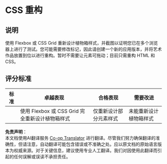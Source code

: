 <!--
CO_OP_TRANSLATOR_METADATA:
{
  "original_hash": "9d4d75af51aaccfe9af778f792c62919",
  "translation_date": "2025-08-23T22:35:13+00:00",
  "source_file": "3-terrarium/2-intro-to-css/assignment.md",
  "language_code": "zh"
}
-->
# CSS 重构

## 说明

使用 Flexbox 或 CSS Grid 重新设计植物箱样式，并截图以证明您已在多个浏览器上进行了测试。您可能需要修改标记，因此请创建一个新的应用版本，并将艺术作品放置到位以进行重构。暂时不需要让元素可拖动；目前只需重构 HTML 和 CSS。

## 评分标准

| 标准     | 卓越表现                                                         | 合格表现                      | 需要改进                            |
| -------- | ----------------------------------------------------------------- | ----------------------------- | ------------------------------------ |
|          | 使用 Flexbox 或 CSS Grid 完全重新设计植物箱样式                   | 仅重新设计部分元素样式        | 未能重新设计植物箱样式              |

**免责声明**：  
本文档使用AI翻译服务 [Co-op Translator](https://github.com/Azure/co-op-translator) 进行翻译。尽管我们努力确保翻译的准确性，但请注意，自动翻译可能包含错误或不准确之处。应以原文档的原始语言版本为权威来源。对于关键信息，建议使用专业人工翻译。我们对因使用此翻译而引起的任何误解或误读不承担责任。